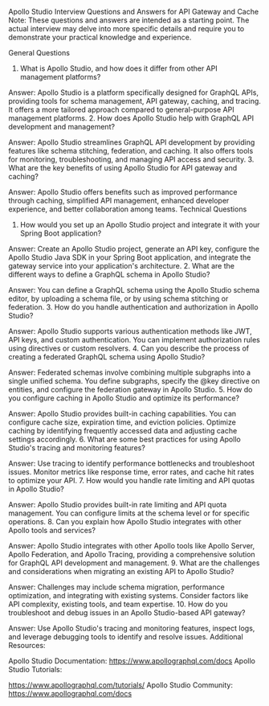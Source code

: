 Apollo Studio Interview Questions and Answers for API Gateway and Cache
Note: These questions and answers are intended as a starting point. The actual interview may delve into more specific details and require you to demonstrate your practical knowledge and experience.

General Questions
1. What is Apollo Studio, and how does it differ from other API management platforms?

Answer: Apollo Studio is a platform specifically designed for GraphQL APIs, providing tools for schema management, API gateway, caching, and tracing. It offers a more tailored approach compared to general-purpose API management platforms.
2. How does Apollo Studio help with GraphQL API development and management?

Answer: Apollo Studio streamlines GraphQL API development by providing features like schema stitching, federation, and caching. It also offers tools for monitoring, troubleshooting, and managing API access and security.
3. What are the key benefits of using Apollo Studio for API gateway and caching?

Answer: Apollo Studio offers benefits such as improved performance through caching, simplified API management, enhanced developer experience, and better collaboration among teams.
Technical Questions
1. How would you set up an Apollo Studio project and integrate it with your Spring Boot application?

Answer: Create an Apollo Studio project, generate an API key, configure the Apollo Studio Java SDK in your Spring Boot application, and integrate the gateway service into your application's architecture.
2. What are the different ways to define a GraphQL schema in Apollo Studio?

Answer: You can define a GraphQL schema using the Apollo Studio schema editor, by uploading a schema file, or by using schema stitching or federation.
3. How do you handle authentication and authorization in Apollo Studio?

Answer: Apollo Studio supports various authentication methods like JWT, API keys, and custom authentication. You can implement authorization rules using directives or custom resolvers.
4. Can you describe the process of creating a federated GraphQL schema using Apollo Studio?

Answer: Federated schemas involve combining multiple subgraphs into a single unified schema. You define subgraphs, specify the @key directive on entities, and configure the federation gateway in Apollo Studio.
5. How do you configure caching in Apollo Studio and optimize its performance?

Answer: Apollo Studio provides built-in caching capabilities. You can configure cache size, expiration time, and eviction policies. Optimize caching by identifying frequently accessed data and adjusting cache settings accordingly.
6. What are some best practices for using Apollo Studio's tracing and monitoring features?

Answer: Use tracing to identify performance bottlenecks and troubleshoot issues. Monitor metrics like response time, error rates, and cache hit rates to optimize your API.
7. How would you handle rate limiting and API quotas in Apollo Studio?

Answer: Apollo Studio provides built-in rate limiting and API quota management. You can configure limits at the schema level or for specific operations.
8. Can you explain how Apollo Studio integrates with other Apollo tools and services?

Answer: Apollo Studio integrates with other Apollo tools like Apollo Server, Apollo Federation, and Apollo Tracing, providing a comprehensive solution for GraphQL API development and management.
9. What are the challenges and considerations when migrating an existing API to Apollo Studio?

Answer: Challenges may include schema migration, performance optimization, and integrating with existing systems. Consider factors like API complexity, existing tools, and team expertise.
10. How do you troubleshoot and debug issues in an Apollo Studio-based API gateway?

Answer: Use Apollo Studio's tracing and monitoring features, inspect logs, and leverage debugging tools to identify and resolve issues.
Additional Resources:

Apollo Studio Documentation: https://www.apollographql.com/docs
Apollo Studio Tutorials:

 https://www.apollographql.com/tutorials/
Apollo Studio Community: https://www.apollographql.com/docs
